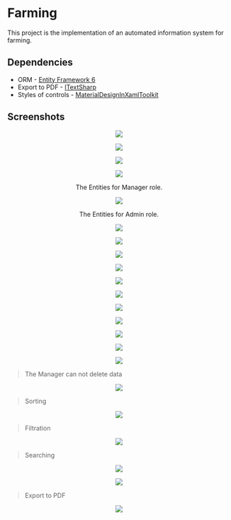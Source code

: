 # Farming

This project is the implementation of an automated information system for farming.

## Dependencies

* ORM - [Entity Framework 6](https://github.com/aspnet/EntityFramework6)
* Export to PDF - [ITextSharp](https://github.com/itext/itextsharp)
* Styles of controls - [MaterialDesignInXamlToolkit](https://github.com/ButchersBoy/MaterialDesignInXamlToolkit)

## Screenshots

<p align="center">
  <img src="https://lh3.googleusercontent.com/I3OJqdkw-Ic8E8QFCuAd3qjzB-Dr11MBPmI36k_S958-raG_A1e-Geg409lA51g-n66Ixyj1aqgXmJvucOx8=w1600-h794">
</p>

<p align="center">
  <img src="https://lh4.googleusercontent.com/r8EM8uBsoSghuKgHHKdN2EUpw1fizPLEuvII8DE7AwMLyxF40d8qzaO4Vh8vsQIujmXYhXKkoHJAHIIUqP6y=w1600-h755">
</p>

<p align="center">
  <img src="https://lh6.googleusercontent.com/OtCQV6AkYs7DZnWyk1xjiD-ZR-QrkFLYrepJmtnPOGkACnqdMGriiCS6DyxeowIroTrTSNggTFcJ5uVo8HDF=w1600-h794">
</p>

<p align="center">
  <img src="https://lh5.googleusercontent.com/Hi-4DSAFzzEL9Tvqi3xwEoLVFxfr6J0VUjX_vKBYJSL4JqcnHKGjNaqzQW9QJQvGMh4HY4La8Hc-DqQVdmRN=w1600-h794">
</p>

<p align="center">
  The Entities for Manager role.
</p>

<p align="center">
  <img src="https://lh6.googleusercontent.com/gNvDuVcpqrELn2Dxrkr_yPAlsg_aDCED5oHQZvgxfVnHXhPRwZRjfFKzo5rCRt5uywUIDFNikPPcan7wcC5Y=w1600-h794-rw">
</p>

<p align="center">
  The Entities for Admin role.
</p>

<p align="center">
  <img src="https://lh4.googleusercontent.com/2pbPF4BRWWgszjB1-QYezPyNBGtU3FQu9x63FNhZATcYsdTP5Lg4otJIHe8lK2FOborlr5TfM3shpmg8u75f=w1199-h794-rw">
</p>

<p align="center">
  <img src="https://lh4.googleusercontent.com/N0CaKukYPjjpSeYpFwvi24cKf2d5WTRa4K1AWoscnFvImLQIcBURsfcVKchXmMwFnhirisOqx8PNweCuLNGJ=w1199-h794">
</p>

<p align="center">
  <img src="https://lh3.googleusercontent.com/BeGhUy4t0m_0OD25FjbK_c-FuToP0VohU1SsQJDkaHUwpkEx55ODtUn5zzBmX8BkLF_VAIPNQ2JpI9bllFjnMLWdGk6dm54rdOWl-PPAAWbAVRN4_PeSXxOB1ESVmAH9ptwrgP5I5N2qabnFsMGa47Ll1z7-JxFf-vtnmzxSq5AWbeMdR54_c-OPDb0t8nVjkqUsMSgDJN8YGQKgCxDp2ZaOf-MQQKsj_l8eE6HHp3IS1V-JvhgikAUc2_tAt-TW2xg5kKe1Eisl1hKnBbfxiAkzqCnsyr_13bNremGllGAp9LvePHt6gCs7Csg04LWu2leEruEmX-2P3Ds4I_XKXRwqushd8S4Cm3e50CcgfD9wQNvtb4AmpawaHovBtYinw9QtUYzg6oEkF7D2n97Js8S5KXn9cw5OR1zjkfD_03eUIU-CEJ3i5iTck_04aUHCOZdtEonNu9elGYy9T7TafbV-gCKhdX8B1lrO6QKtT-2VX9GZThNUHtyCmoOtEU1jlK15RY1lP5-DABx-o2oEV-z64lIViYHO4lI0bDOUBqVe8oby-5b_MGZJMDmoBBNH=w1600-h794">
</p>

<p align="center">
  <img src="https://lh3.googleusercontent.com/bM2WKNCkDL20HOC8TpV2rwV0fQFMcGXHWweQdJwcTbtRCOQmKf5YFBArW1f-xmWvFf57tEyWe5LKNniHYfAt=w1199-h794">
</p>

<p align="center">
  <img src="https://lh6.googleusercontent.com/Hjedgo8S0pFf3v_CEfBrX7J1D-z4UaxI1VNEHahGwYJtLHEM6rOZ7rmuywWg82wXZmAY99sdbB563_k_2kd7=w1199-h794">
</p>

<p align="center">
  <img src="https://lh4.googleusercontent.com/gcZHiPqTJZtHcNpz33wEYEY9POOeUwx2ZYGbSI51W4K7YnuEVXrHi9n_vuDxIW8LXz2cY75UFQYky8BQpOzl=w1600-h794">
</p>

<p align="center">
  <img src="https://lh3.googleusercontent.com/CyjgX7R0nYVf1haDa8-aRiX44T_13i2T28kh_tbOYIqWJnoWPD4qQng8yMKNtPAcFNRLlXsL3Xj1ToR_WwKi=w1199-h794">
</p>

<p align="center">
  <img src="https://lh4.googleusercontent.com/3YoB-ltH7zSwHah65PKLBVgmLjIKUrFs35ZKx1rav-P7JkoEXKF-FsAfIPXDysLTk_CXpM_OjW3VEYayMFx_=w1600-h794">
</p>

<p align="center">
  <img src="https://lh3.googleusercontent.com/sRe9YQYi1BHqFHe2I3q1IBsLFAcZTwIjzyLbaeuzl6ODPvj2-O_nALnWmmUIEudcanzLXeN3uQfl5wpSfkzU=w1199-h794-rw">
</p>

<p align="center">
  <img src="https://lh6.googleusercontent.com/4Oe-LpKplsRw5RRpbymK56OwagQKhXb5I_xVoHEw9-n9YCQX5Of0NtMuaUAzuOSOgJbTsVv5N2OU1Yz4XMAW=w1199-h794-rw">
</p>

<p align="center">
  <img src="https://lh3.googleusercontent.com/mVEMIHTyDkRge__BaLAtUuy29aX43aqZWXnrfRb-OUF-EueDEoltojyZl9wUBhTPm8x5txO9heqnBPDoTsum=w1199-h794-rw">
</p>

> The Manager can not delete data

<p align="center">
  <img src="https://lh6.googleusercontent.com/NMZ_WIRjN1K7pob0t9duG4psHyhPNL2D4Kp2We_ioiFKqGNGOcBf7e52JacRlZ8tlj60RGYZ47XebBDPcL6h=w1199-h794-rw">
</p>

> Sorting

<p align="center">
  <img src="https://lh6.googleusercontent.com/OepJH9VEXt_bYvIfAi99ZHfiLTLJOZWtYLLA2XjZpFpYQ0gzJ-Y5LYpYjzGxoV6U72BD9wxVf7CkzRrYI0LQ=w1199-h794">
</p>

> Filtration

<p align="center">
  <img src="https://lh3.googleusercontent.com/5E93yyeZglJ0qewT0eQZ82fYQUnwMlthIyZCg8QeZeSacByXrajlyNXNYpKtAJuHDCEXwVWoqus0UP_cUTLye0cqsWJxiyqeGh0FLdlGK75iSKULlIkCAM4RV9RnuQYNQ8XXHFyhIMeKpIqt5pBvN_g4OkEfYrdsEBmRtRCZDpP1-r4ufOp4RTIZwdCIX92WSJF6zw9YCuETDP5l0evdJ1TlOWdej3c6m9usuRfB7IU1chSxG4VQbtPn8yWt4nJebldSuQnTtGGAoroa0hYCRuqPxDh56y6hHZT2ocNyEwFTKhTmLOAz0XmbsLeJlVpUwT8zUwzV2HKyiJ6yl_gmCctnscvNDxx5ISaDzRcmGEZmB-Fih0_ZOx42ljId9bKeEMkDC6nQ9xx2Mog7UJD6Ftr6mcCquD0ASTdq6FUSNkEdzgnaKyfR7_iF1JDGffCUCkWmuWrYPesIObhPxZNvBvdF02LSfKxW2LZ4WD4CuNV0uHEbaf9CRDbcqNk1g5Npk_cQLiOsZew61uwjI_y6gfoPuWUC1ctuWjQMqvsLTZx55rITaJFAnVlrsLhhoOZI=w1600-h794">
</p>

> Searching

<p align="center">
  <img src="https://lh3.googleusercontent.com/46GXo6w1SrG-2cXJsaaats6iKo10cBA7-G_8GvYJgWOd52XcYxXvWlvmE5Ftcfhov2uYP-GQXNbEqxokIRNz=w1199-h794">
</p>

<p align="center">
  <img src="https://lh4.googleusercontent.com/vAIV5WcFg_1TyGaBlePNly7A7EW4_EDC6M3q4jv6HQNgX0i_PDhYHYLTY3x8cNv10WTXgJJcQuxlGIeW--tH=w1199-h794">
</p>

> Export to PDF

<p align="center">
  <img src="https://lh4.googleusercontent.com/3oZFdZX5D6k2veds6J-QX6nuTl9V3rC4v58gAZjtwHUg2vaP58OmKR4520wKuioF8hg6dnbqanwIqhEFUy90=w1199-h794-rw">
</p>
